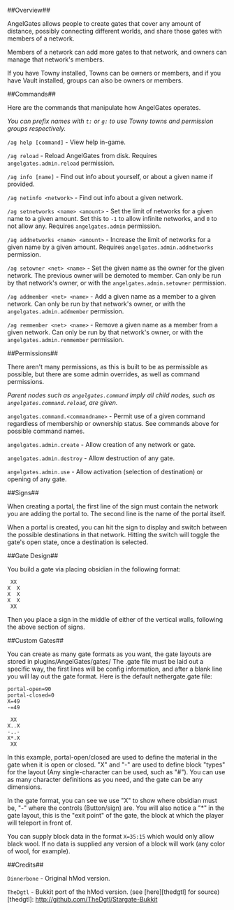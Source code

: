 ##Overview##

AngelGates allows people to create gates that cover any amount of distance, possibly connecting different worlds, and share those gates with members of a network.

Members of a network can add more gates to that network, and owners can manage that network's members.

If you have Towny installed, Towns can be owners or members, and if you have Vault installed, groups can also be owners or members.

##Commands##

Here are the commands that manipulate how AngelGates operates.

_You can prefix names with `t:` or `g:` to use Towny towns and permission groups respectively._

`/ag help [command]` - View help in-game.

`/ag reload` - Reload AngelGates from disk. Requires `angelgates.admin.reload` permission.

`/ag info [name]` - Find out info about yourself, or about a given name if provided.

`/ag netinfo <network>` - Find out info about a given network.

`/ag setnetworks <name> <amount>` - Set the limit of networks for a given name to a given amount. Set this to `-1` to allow infinite networks, and `0` to not allow any. Requires `angelgates.admin` permission.

`/ag addnetworks <name> <amount>` - Increase the limit of networks for a given name by a given amount. Requires `angelgates.admin.addnetworks` permission.

`/ag setowner <net> <name>` - Set the given name as the owner for the given network. The previous owner will be demoted to member. Can only be run by that network's owner, or with the `angelgates.admin.setowner` permission.

`/ag addmember <net> <name>` - Add a given name as a member to a given network. Can only be run by that network's owner, or with the `angelgates.admin.addmember` permission.

`/ag remmember <net> <name>` - Remove a given name as a member from a given network. Can only be run by that network's owner, or with the `angelgates.admin.remmember` permission.

##Permissions##

There aren't many permissions, as this is built to be as permissible as possible, but there are some admin overrides, as well as command permissions. 

_Parent nodes such as `angelgates.command` imply all child nodes, such as `angelgates.command.reload`, are given._

`angelgates.command.<commandname>` - Permit use of a given command regardless of membership or ownership status. See commands above for possible command names.

`angelgates.admin.create` - Allow creation of any network or gate.

`angelgates.admin.destroy` - Allow destruction of any gate.

`angelgates.admin.use` - Allow activation (selection of destination) or opening of any gate.

##Signs##

When creating a portal, the first line of the sign must contain the network you are adding the portal to. The second line is the name of the portal itself.

When a portal is created, you can hit the sign to display and switch between the possible destinations in that network. Hitting the switch will toggle the gate's open state, once a destination is selected.

##Gate Design##

You build a gate via placing obsidian in the following format:

     XX 
    X  X 
    X  X
    X  X
     XX

Then you place a sign in the middle of either of the vertical walls, following the above section of signs.

##Custom Gates##

You can create as many gate formats as you want, the gate layouts are stored in plugins/AngelGates/gates/
The .gate file must be laid out a specific way, the first lines will be config information, and after a blank line you will lay out the gate format. Here is the default nethergate.gate file:

    portal-open=90
    portal-closed=0
    X=49
    -=49

     XX 
    X..X
    -..-
    X*.X
     XX 

In this example, portal-open/closed are used to define the material in the gate when it is open or closed. 
"X" and "-" are used to define block "types" for the layout (Any single-character can be used, such as "#"). You can use as many character definitions as you need, and the gate can be any dimensions.

In the gate format, you can see we use "X" to show where obsidian must be, "-" where the controls (Button/sign) are.
You will also notice a "*" in the gate layout, this is the "exit point" of the gate, the block at which the player will teleport in front of.

You can supply block data in the format `X=35:15` which would only allow black wool. If no data is supplied any version of a block will work (any color of wool, for example).

##Credits##

`Dinnerbone` - Original hMod version.

`TheDgtl` - Bukkit port of the hMod version. (see [here][thedgtl] for source)
[thedgtl]: http://github.com/TheDgtl/Stargate-Bukkit

